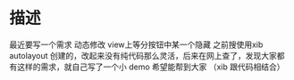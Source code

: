 # 描述

最近要写一个需求 动态修改 view上等分按钮中某一个隐藏  之前搜使用xib autolayout 创建的，改起来没有纯代码那么灵活，后来在网上查了，发现大家都有这样的需求，就自己写了一个小 demo 希望能帮到大家 （xib 跟代码相结合）
 
